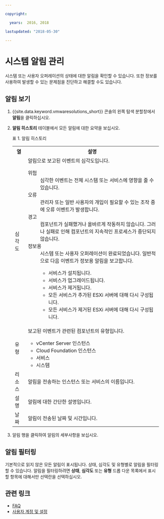 ```yaml
---

copyright:

  years:  2016, 2018

lastupdated: "2018-05-30"

---
```


# 시스템 알림 관리

시스템 또는 사용자 오퍼레이션의 상태에 대한 알림을 확인할 수 있습니다. 또한 정보를 사용하여 발생할 수 있는 문제점을 진단하고 해결할 수도 있습니다.

## 알림 보기

1. {{site.data.keyword.vmwaresolutions_short}} 콘솔의 왼쪽 탐색 분할창에서 **알림**을 클릭하십시오.
2. **알림 히스토리** 테이블에서 모든 알림에 대한 요약을 보십시오.

   표 1. 알림 히스토리

    <table>
      <tr>
        <th>열</th>
        <th>설명</th>
      </tr>
      <tr>
        <td>심각도</td>
        <td>알림으로 보고된 이벤트의 심각도입니다.
          <dl class="dl">
          <dt class="dt dlterm">위험</dt>
          <dd class="dd">심각한 이벤트는 전체 시스템 또는 서비스에 영향을 줄 수 있습니다.</dd>
          <dt class="dt dlterm">오류</dt>
          <dd class="dd">관리자 또는 일반 사용자의 개입이 필요할 수 있는 조작 중에 오류 이벤트가 발생합니다.</dd>
          <dt class="dt dlterm">경고</dt>
          <dd class="dd">컴포넌트가 실패했거나 올바르게 작동하지 않습니다. 그러나 실패로 인해 컴포넌트의 지속적인 프로세스가 중단되지 않습니다.</dd>
            <dt class="dt dlterm">정보용</dt>
            <dd class="dd">시스템 또는 사용자 오퍼레이션이 완료되었습니다. 일반적으로 다음 이벤트가 정보용 알림을 보고합니다.
              <ul class="ul">
                <li class="li">서비스가 설치됩니다.</li>
                <li class="li">서비스가 업그레이드됩니다.</li>
                <li class="li">서비스가 제거됩니다.</li>
                <li class="li">모든 서비스가 추가된 ESXi 서버에 대해 다시 구성됩니다.</li>
                <li class="li">모든 서비스가 제거된 ESXi 서버에 대해 다시 구성됩니다.</li>
              </ul>
            </dd>
          </dl>
        </td>
       </tr>
       <tr>
         <td>유형</td>
         <td>보고된 이벤트가 관련된 컴포넌트의 유형입니다.<ul><li>vCenter Server 인스턴스</li><li>Cloud Foundation 인스턴스</li><li>서비스</li><li>시스템</li></ul></td>
       </tr>
       <tr>
         <td>리소스</td>
         <td>알림을 전송하는 인스턴스 또는 서비스의 이름입니다.</td>
       </tr>
       <tr>
         <td>설명</td>
         <td>알림에 대한 간단한 설명입니다.</td>
       </tr>
       <tr>
         <td>날짜</td>
         <td>알림이 전송된 날짜 및 시간입니다.</td>
       </tr>
    </table>                                       

3. 알림 행을 클릭하여 알림의 세부사항을 보십시오.

## 알림 필터링

기본적으로 읽지 않은 모든 알림이 표시됩니다. 상태, 심각도 및 유형별로 알림을 필터링할 수 있습니다. 알림을 필터링하려면 **상태**, **심각도** 또는 **유형** 드롭 다운 목록에서 표시할 항목에 대해서만 선택란을 선택하십시오.

## 관련 링크

* [FAQ](faq.html)
* [사용자 계정 및 설정](useraccount.html)
